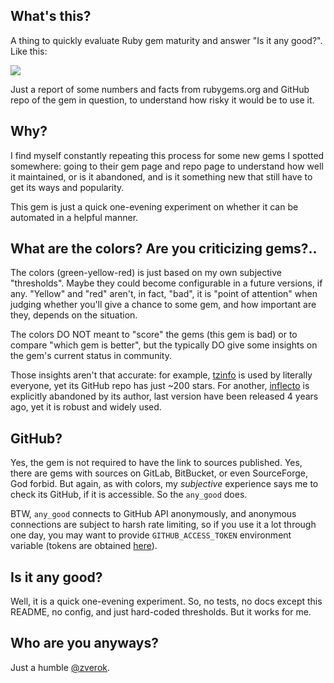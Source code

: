 ## What's this?

A thing to quickly evaluate Ruby gem maturity and answer "Is it any good?". Like this:

![](https://raw.githubusercontent.com/zverok/any_good/master/doc/example.png)

Just a report of some numbers and facts from rubygems.org and GitHub repo of the gem in
question, to understand how risky it would be to use it.

## Why?

I find myself constantly repeating this process for some new gems I spotted somewhere: going to
their gem page and repo page to understand how well it maintained, or is it abandoned, and is it
something new that still have to get its ways and popularity.

This gem is just a quick one-evening experiment on whether it can be automated in a helpful manner.

## What are the colors? Are you criticizing gems?..

The colors (green-yellow-red) is just based on my own subjective "thresholds". Maybe they could become
configurable in a future versions, if any. "Yellow" and "red" aren't, in fact, "bad", it is "point
of attention" when judging whether you'll give a chance to some gem, and how important are they,
depends on the situation.

The colors DO NOT meant to "score" the gems (this gem is bad) or to compare "which gem is better",
but the typically DO give some insights on the gem's current status in community.

Those insights aren't that accurate: for example, [tzinfo](https://rubygems.org/gems/tzinfo)
is used by literally everyone, yet its GitHub repo has just ~200 stars. For another,
[inflecto](https://rubygems.org/gems/inflecto) is explicitly abandoned by its author, last version
have been released 4 years ago, yet it is robust and widely used.

## GitHub?

Yes, the gem is not required to have the link to sources published. Yes, there are gems with sources
on GitLab, BitBucket, or even SourceForge, God forbid. But again, as with colors, my _subjective_
experience says me to check its GitHub, if it is accessible. So the `any_good` does.

BTW, `any_good` connects to GitHub API anonymously, and anonymous connections are subject to harsh
rate limiting, so if you use it a lot through one day, you may want to provide `GITHUB_ACCESS_TOKEN`
environment variable (tokens are obtained [here](https://github.com/settings/tokens)).

## Is it any good?

Well, it is a quick one-evening experiment. So, no tests, no docs except this README, no config,
and just hard-coded thresholds. But it works for me.

## Who are you anyways?

Just a humble [@zverok](http://zverok.github.io).
